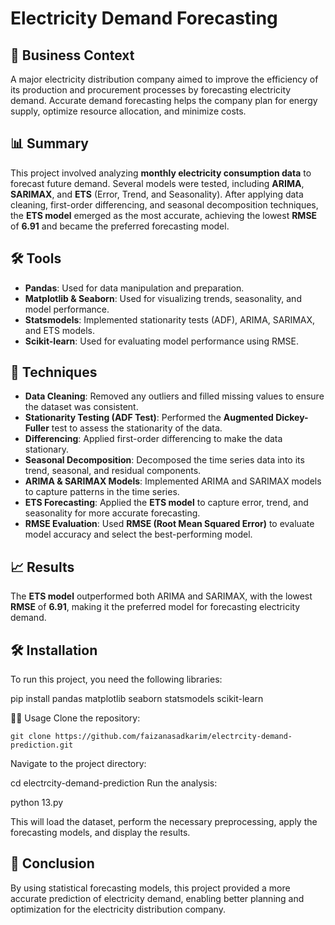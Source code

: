 # Electricity Demand Forecasting

## 🏢 Business Context

A major electricity distribution company aimed to improve the efficiency of its production and procurement processes by forecasting electricity demand. Accurate demand forecasting helps the company plan for energy supply, optimize resource allocation, and minimize costs.

## 📊 Summary

This project involved analyzing **monthly electricity consumption data** to forecast future demand. Several models were tested, including **ARIMA**, **SARIMAX**, and **ETS** (Error, Trend, and Seasonality). After applying data cleaning, first-order differencing, and seasonal decomposition techniques, the **ETS model** emerged as the most accurate, achieving the lowest **RMSE** of **6.91** and became the preferred forecasting model.

## 🛠 Tools

- **Pandas**: Used for data manipulation and preparation.
- **Matplotlib & Seaborn**: Used for visualizing trends, seasonality, and model performance.
- **Statsmodels**: Implemented stationarity tests (ADF), ARIMA, SARIMAX, and ETS models.
- **Scikit-learn**: Used for evaluating model performance using RMSE.

## 🔧 Techniques

- **Data Cleaning**: Removed any outliers and filled missing values to ensure the dataset was consistent.
- **Stationarity Testing (ADF Test)**: Performed the **Augmented Dickey-Fuller** test to assess the stationarity of the data.
- **Differencing**: Applied first-order differencing to make the data stationary.
- **Seasonal Decomposition**: Decomposed the time series data into its trend, seasonal, and residual components.
- **ARIMA & SARIMAX Models**: Implemented ARIMA and SARIMAX models to capture patterns in the time series.
- **ETS Forecasting**: Applied the **ETS model** to capture error, trend, and seasonality for more accurate forecasting.
- **RMSE Evaluation**: Used **RMSE (Root Mean Squared Error)** to evaluate model accuracy and select the best-performing model.

## 📈 Results

The **ETS model** outperformed both ARIMA and SARIMAX, with the lowest **RMSE** of **6.91**, making it the preferred model for forecasting electricity demand.

## 🛠 Installation

To run this project, you need the following libraries:

pip install pandas matplotlib seaborn statsmodels scikit-learn

🏃‍♂️ Usage
Clone the repository:

```
git clone https://github.com/faizanasadkarim/electrcity-demand-prediction.git
```

Navigate to the project directory:


cd electrcity-demand-prediction
Run the analysis:

python 13.py

This will load the dataset, perform the necessary preprocessing, apply the forecasting models, and display the results.

## 🎯 Conclusion
By using statistical forecasting models, this project provided a more accurate prediction of electricity demand, enabling better planning and optimization for the electricity distribution company.

